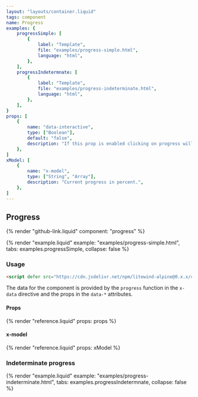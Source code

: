 ```yaml
---
layout: "layouts/container.liquid"
tags: component
name: Progress
examples: {
    progressSimple: [
        {
            label: "Template",
            file: "examples/progress-simple.html",
            language: "html",
        },
    ],
    progressIndetermnate: [
        {
            label: "Template",
            file: "examples/progress-indeterminate.html",
            language: "html",
        },
    ],
}
props: [
    {
        name: "data-interactive",
        type: ["Boolean"],
        default: "false",
        description: "If this prop is enabled clicking on progress will dispatch `progress-clicked` event with the clicked position.",
    },
]
xModel: [
    {
        name: "x-model",
        type: ["String", "Array"],
        description: "Current progress in percent.",
    },
]
---
```

## Progress

{% render "github-link.liquid" component: "progress" %}

{% render "example.liquid" example: "examples/progress-simple.html", tabs: examples.progressSimple, collapse: false %}

### Usage

```html
<script defer src="https://cdn.jsdelivr.net/npm/litewind-alpine@0.x.x/components/progress/dist/cdn.min.js"></script>
```

The data for the component is provided by the `progress` function in the `x-data` directive and the props in the `data-*` attributes.

#### Props

{% render "reference.liquid" props: props %}

#### x-model

{% render "reference.liquid" props: xModel %}

### Indeterminate progress

{% render "example.liquid" example: "examples/progress-indeterminate.html", tabs: examples.progressIndetermnate, collapse: false %}
